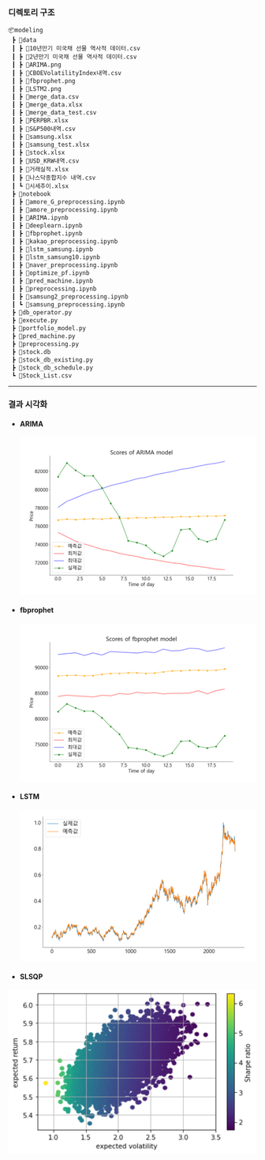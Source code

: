 ### 디렉토리 구조

```
📦modeling
 ┣ 📂data
 ┃ ┣ 📜10년만기 미국채 선물 역사적 데이터.csv
 ┃ ┣ 📜2년만기 미국채 선물 역사적 데이터.csv
 ┃ ┣ 📜ARIMA.png
 ┃ ┣ 📜CBOEVolatilityIndex내역.csv
 ┃ ┣ 📜fbprophet.png
 ┃ ┣ 📜LSTM2.png
 ┃ ┣ 📜merge_data.csv
 ┃ ┣ 📜merge_data.xlsx
 ┃ ┣ 📜merge_data_test.csv
 ┃ ┣ 📜PERPBR.xlsx
 ┃ ┣ 📜S&P500내역.csv
 ┃ ┣ 📜samsung.xlsx
 ┃ ┣ 📜samsung_test.xlsx
 ┃ ┣ 📜stock.xlsx
 ┃ ┣ 📜USD_KRW내역.csv
 ┃ ┣ 📜거래실적.xlsx
 ┃ ┣ 📜나스닥종합지수 내역.csv
 ┃ ┗ 📜시세추이.xlsx
 ┣ 📂notebook
 ┃ ┣ 📜amore_G_preprocessing.ipynb
 ┃ ┣ 📜amore_preprocessing.ipynb
 ┃ ┣ 📜ARIMA.ipynb
 ┃ ┣ 📜deeplearn.ipynb
 ┃ ┣ 📜fbprophet.ipynb
 ┃ ┣ 📜kakao_preprocessing.ipynb
 ┃ ┣ 📜lstm_samsung.ipynb
 ┃ ┣ 📜lstm_samsung10.ipynb
 ┃ ┣ 📜naver_preprocessing.ipynb
 ┃ ┣ 📜optimize_pf.ipynb
 ┃ ┣ 📜pred_machine.ipynb
 ┃ ┣ 📜preprocessing.ipynb
 ┃ ┣ 📜samsung2_preprocessing.ipynb
 ┃ ┗ 📜samsung_preprocessing.ipynb
 ┣ 📜db_operator.py
 ┣ 📜execute.py
 ┣ 📜portfolio_model.py
 ┣ 📜pred_machine.py
 ┣ 📜preprocessing.py
 ┣ 📜stock.db
 ┣ 📜stock_db_existing.py
 ┣ 📜stock_db_schedule.py
 ┗ 📜Stock_List.csv
```

------

### 결과 시각화

* #### ARIMA

  ![ARIMA](md-images/ARIMA.png)

* #### fbprophet

  ![fbprophet](md-images/fbprophet.png)

* #### LSTM

  ![LSTM](md-images/LSTM.png)

* #### SLSQP

![MVP](md-images/MVP.png)
